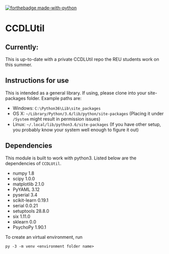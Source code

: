 [![forthebadge made-with-python](http://ForTheBadge.com/images/badges/made-with-python.svg)](https://www.python.org/)

# CCDLUtil

## Currently:
This is up-to-date with a private CCDLUtil repo the REU students work on this summer.

## Instructions for use

This is intended as a general library.  If using, please clone into your site-packages folder. Example paths are:
* Windows: `C:\Python36\Lib\site_packages`
* OS X: `~/Library/Python/3.6/lib/python/site-packages` (Placing it under `/System` might result in permission issues)
* Linux: `~/.local/lib/python3.6/site-packages` (If you have other setup, you probably know your system well enough to 
figure it out)

## Dependencies
This module is built to work with python3. Listed below are the dependencies of `CCDLUtil`. 

* numpy	1.8
* scipy	1.0.0	
* matplotlib 2.1.0
* PyYAML 3.12
* pyserial 3.4	
* scikit-learn 0.19.1	
* serial 0.0.21	
* setuptools 28.8.0
* six 1.11.0
* sklearn 0.0
* PsychoPy 1.90.1

To create an virtual environment, run
```
py -3 -m venv <environment folder name>
```
